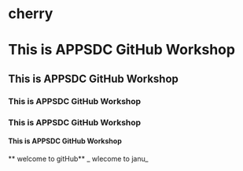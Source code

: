 # cherry
#  This is APPSDC GitHub Workshop
##  This is APPSDC GitHub Workshop
### This is APPSDC GitHub Workshop
### This is APPSDC GitHub Workshop 
#### This is APPSDC GitHub Workshop
** welcome to gitHub**
_ wlecome to janu_
